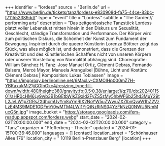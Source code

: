+++
identifier = "lordess"
source = "Berlin.de"
url = "https://www.berlin.de/tickets/tanz/lordess-e830908d-fa75-44ce-83bc-f711552389dd/"
type = "event"
title = "Lordess"
subtitle = "The Garden// performing arts"
description = "Das zeitgenössische Tanzstück Lordess platzt voller Lebenslust mitten hinein in den Diskurs um Sexualität, Geschlecht, ständige Transformation und Performance.
Der Körper wird zum politischen Diskurs, die Schönheit der Kunst zum Fundament der Bewegung. Inspiriert durch die queere Künstlerin Lorenza Böttner zeigt das Stück, was alles möglich ist, und demonstriert, dass die Grenzen der Kreativität und des künstlerischen Schaffens nicht von unseren Körpern oder unserer Vorstellung von Normalität abhängig sind.
Choreografie: William Sánchez H.
Tanz: Jose Manuel Ortiz, Clément Debras, Fernando Balsera, Mercè Mayor, Manuela Aranguibel |Bühne, Licht und Kostüm: Clément Debras | Komposition: Lukas Tobiassen"
image = "https://imgproxy.berlinonline.net/6MaxLv-CXMOIHp000mZ7H-YBKaxukMi21jjGOlpOkc4/resizing_type:fill-down/width:480/height:360/gravity:fp:0.5:0.38/enlarge:1/q:70/cb:2024011501/aHR0cHM6Ly9wb3B1bGEtbWlkZGxld2FyZS5zMy5hbWF6b25hd3MuY29tL2JvLW1pZGRsZXdhcmUvYm8uYmRlX2NoYW5uZWwuZXZlbnQvaW1hZ2VzLzE4MS9lMDE1ODFmYi0wMTM4LWI1YjQtNzRiNS04YzFkNzQ0NWU5NmMucG5n.jpg"
image_bucket = "https://storage.googleapis.com/fem-readup.appspot.com/lordess.webp"
start_date = "2024-02-02T20:00:00.000"
end_date = "2024-02-02T20:00:00.000"
category = "Tanz"
organizer = "Pfefferberg - Theater"
updated = "2024-01-15T00:36:46.000"
languages = []
[contact]
location_street = "Schönhauser Allee 176"
location_city = " 10119 Berlin-Prenzlauer Berg"
[location]
+++
